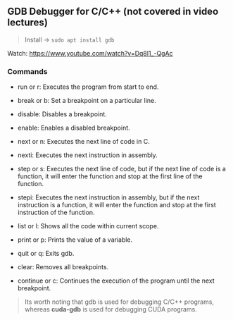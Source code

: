 ## GDB Debugger for C/C++ (not covered in video lectures)

> Install -> `sudo apt install gdb`

Watch: https://www.youtube.com/watch?v=Dq8l1_-QgAc

### Commands
- run or r: Executes the program from start to end.
- break or b: Set a breakpoint on a particular line.
- disable: Disables a breakpoint.
- enable: Enables a disabled breakpoint.

- next or n: Executes the next line of code in C.
- nexti: Executes the next instruction in assembly.
- step or s: Executes the next line of code, but if the next line of code is a function, it will enter the function and stop at the first line of the function.
- stepi: Executes the next instruction in assembly, but if the next instruction is a function, it will enter the function and stop at the first instruction of the function.

- list or l: Shows all the code within current scope.
- print or p: Prints the value of a variable.
- quit or q: Exits gdb.
- clear: Removes all breakpoints.
- continue or c: Continues the execution of the program until the next breakpoint.

> Its worth noting that gdb is used for debugging C/C++ programs, whereas **cuda-gdb** is used for debugging CUDA programs.
